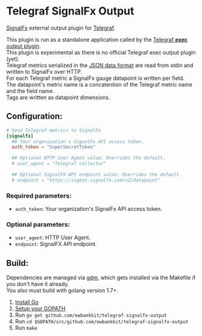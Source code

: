 # Telegraf SignalFx Output

[SignalFx](https://signalfx.com/) external output plugin for [Telegraf](https://www.influxdata.com/time-series-platform/telegraf/).

This plugin is run as a standalone application called by the [Telegraf **exec** output plugin](https://github.com/influxdata/telegraf/issues/1717).  
This plugin is experimental as there is no official Telegraf exec output plugin (yet).  
Telegraf metrics serialized in the [JSON data format](https://github.com/influxdata/telegraf/blob/master/docs/DATA_FORMATS_OUTPUT.md#json) are read from stdin and written to SignalFx over HTTP.  
For each Telegraf metric a SignalFx gauge datapoint is written per field.  
The datapoint's metric name is a concatention of the Telegraf metric name and the field name.  
Tags are written as datapoint dimensions.

## Configuration:

```toml
# Send Telegraf metrics to SignalFx
[signalfx]
  ## Your organization's SignalFx API access token.
  auth_token = "SuperSecretToken"

  ## Optional HTTP User Agent value; Overrides the default.
  # user_agent = "Telegraf collector"

  ## Optional SignalFX API endpoint value; Overrides the default.
  # endpoint = "https://ingest.signalfx.com/v2/datapoint"
```

### Required parameters:

* `auth_token`: Your organization's SignalFx API access token.


### Optional parameters:

* `user_agent`: HTTP User Agent.
* `endpoint`: SignalFX API endpoint.

## Build:
Dependencies are managed via [gdm](https://github.com/sparrc/gdm),
which gets installed via the Makefile if you don't have it already.  
You also must build with golang version 1.7+.

1. [Install Go](https://golang.org/doc/install)
2. [Setup your GOPATH](https://golang.org/doc/code.html#GOPATH)
3. Run `go get github.com/ewbankkit/telegraf-signalfx-output`
4. Run `cd $GOPATH/src/github.com/ewbankkit/telegraf-signalfx-output`
5. Run `make`
